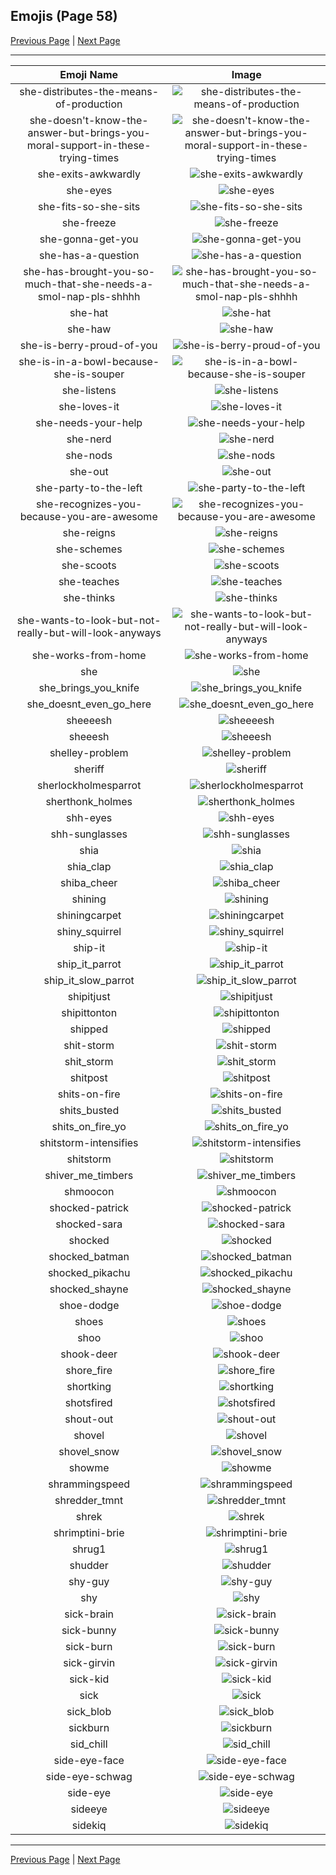 
## Emojis (Page 58)

[Previous Page](/docs/rc/page-s-0057.md)
  | [Next Page](/docs/rc/page-s-0059.md)

<hr />

|Emoji Name|Image|
| :-: | :-: |
|she-distributes-the-means-of-production| ![she-distributes-the-means-of-production](/emojis/rc/she-distributes-the-means-of-production.gif)|
|she-doesn't-know-the-answer-but-brings-you-moral-support-in-these-trying-times| ![she-doesn't-know-the-answer-but-brings-you-moral-support-in-these-trying-times](/emojis/rc/she-doesn't-know-the-answer-but-brings-you-moral-support-in-these-trying-times.png)|
|she-exits-awkwardly| ![she-exits-awkwardly](/emojis/rc/she-exits-awkwardly.gif)|
|she-eyes| ![she-eyes](/emojis/rc/she-eyes.png)|
|she-fits-so-she-sits| ![she-fits-so-she-sits](/emojis/rc/she-fits-so-she-sits.png)|
|she-freeze| ![she-freeze](/emojis/rc/she-freeze.png)|
|she-gonna-get-you| ![she-gonna-get-you](/emojis/rc/she-gonna-get-you.png)|
|she-has-a-question| ![she-has-a-question](/emojis/rc/she-has-a-question.png)|
|she-has-brought-you-so-much-that-she-needs-a-smol-nap-pls-shhhh| ![she-has-brought-you-so-much-that-she-needs-a-smol-nap-pls-shhhh](/emojis/rc/she-has-brought-you-so-much-that-she-needs-a-smol-nap-pls-shhhh.png)|
|she-hat| ![she-hat](/emojis/rc/she-hat.png)|
|she-haw| ![she-haw](/emojis/rc/she-haw.png)|
|she-is-berry-proud-of-you| ![she-is-berry-proud-of-you](/emojis/rc/she-is-berry-proud-of-you.png)|
|she-is-in-a-bowl-because-she-is-souper| ![she-is-in-a-bowl-because-she-is-souper](/emojis/rc/she-is-in-a-bowl-because-she-is-souper.png)|
|she-listens| ![she-listens](/emojis/rc/she-listens.png)|
|she-loves-it| ![she-loves-it](/emojis/rc/she-loves-it.png)|
|she-needs-your-help| ![she-needs-your-help](/emojis/rc/she-needs-your-help.png)|
|she-nerd| ![she-nerd](/emojis/rc/she-nerd.png)|
|she-nods| ![she-nods](/emojis/rc/she-nods.gif)|
|she-out| ![she-out](/emojis/rc/she-out.gif)|
|she-party-to-the-left| ![she-party-to-the-left](/emojis/rc/she-party-to-the-left.gif)|
|she-recognizes-you-because-you-are-awesome| ![she-recognizes-you-because-you-are-awesome](/emojis/rc/she-recognizes-you-because-you-are-awesome.png)|
|she-reigns| ![she-reigns](/emojis/rc/she-reigns.png)|
|she-schemes| ![she-schemes](/emojis/rc/she-schemes.png)|
|she-scoots| ![she-scoots](/emojis/rc/she-scoots.png)|
|she-teaches| ![she-teaches](/emojis/rc/she-teaches.png)|
|she-thinks| ![she-thinks](/emojis/rc/she-thinks.png)|
|she-wants-to-look-but-not-really-but-will-look-anyways| ![she-wants-to-look-but-not-really-but-will-look-anyways](/emojis/rc/she-wants-to-look-but-not-really-but-will-look-anyways.png)|
|she-works-from-home| ![she-works-from-home](/emojis/rc/she-works-from-home.png)|
|she| ![she](/emojis/rc/she.png)|
|she_brings_you_knife| ![she_brings_you_knife](/emojis/rc/she_brings_you_knife.png)|
|she_doesnt_even_go_here| ![she_doesnt_even_go_here](/emojis/rc/she_doesnt_even_go_here.jpg)|
|sheeeesh| ![sheeeesh](/emojis/rc/sheeeesh.png)|
|sheeesh| ![sheeesh](/emojis/rc/sheeesh.jpg)|
|shelley-problem| ![shelley-problem](/emojis/rc/shelley-problem.png)|
|sheriff| ![sheriff](/emojis/rc/sheriff.png)|
|sherlockholmesparrot| ![sherlockholmesparrot](/emojis/rc/sherlockholmesparrot.gif)|
|sherthonk_holmes| ![sherthonk_holmes](/emojis/rc/sherthonk_holmes.png)|
|shh-eyes| ![shh-eyes](/emojis/rc/shh-eyes.png)|
|shh-sunglasses| ![shh-sunglasses](/emojis/rc/shh-sunglasses.png)|
|shia| ![shia](/emojis/rc/shia.gif)|
|shia_clap| ![shia_clap](/emojis/rc/shia_clap.gif)|
|shiba_cheer| ![shiba_cheer](/emojis/rc/shiba_cheer.png)|
|shining| ![shining](/emojis/rc/shining.png)|
|shiningcarpet| ![shiningcarpet](/emojis/rc/shiningcarpet.png)|
|shiny_squirrel| ![shiny_squirrel](/emojis/rc/shiny_squirrel.png)|
|ship-it| ![ship-it](/emojis/rc/ship-it.png)|
|ship_it_parrot| ![ship_it_parrot](/emojis/rc/ship_it_parrot.gif)|
|ship_it_slow_parrot| ![ship_it_slow_parrot](/emojis/rc/ship_it_slow_parrot.gif)|
|shipitjust| ![shipitjust](/emojis/rc/shipitjust.gif)|
|shipittonton| ![shipittonton](/emojis/rc/shipittonton.png)|
|shipped| ![shipped](/emojis/rc/shipped.png)|
|shit-storm| ![shit-storm](/emojis/rc/shit-storm.png)|
|shit_storm| ![shit_storm](/emojis/rc/shit_storm.png)|
|shitpost| ![shitpost](/emojis/rc/shitpost.png)|
|shits-on-fire| ![shits-on-fire](/emojis/rc/shits-on-fire.png)|
|shits_busted| ![shits_busted](/emojis/rc/shits_busted.png)|
|shits_on_fire_yo| ![shits_on_fire_yo](/emojis/rc/shits_on_fire_yo.jpg)|
|shitstorm-intensifies| ![shitstorm-intensifies](/emojis/rc/shitstorm-intensifies.gif)|
|shitstorm| ![shitstorm](/emojis/rc/shitstorm.png)|
|shiver_me_timbers| ![shiver_me_timbers](/emojis/rc/shiver_me_timbers.png)|
|shmoocon| ![shmoocon](/emojis/rc/shmoocon.jpg)|
|shocked-patrick| ![shocked-patrick](/emojis/rc/shocked-patrick.png)|
|shocked-sara| ![shocked-sara](/emojis/rc/shocked-sara.png)|
|shocked| ![shocked](/emojis/rc/shocked.gif)|
|shocked_batman| ![shocked_batman](/emojis/rc/shocked_batman.png)|
|shocked_pikachu| ![shocked_pikachu](/emojis/rc/shocked_pikachu.png)|
|shocked_shayne| ![shocked_shayne](/emojis/rc/shocked_shayne.png)|
|shoe-dodge| ![shoe-dodge](/emojis/rc/shoe-dodge.gif)|
|shoes| ![shoes](/emojis/rc/shoes.png)|
|shoo| ![shoo](/emojis/rc/shoo.png)|
|shook-deer| ![shook-deer](/emojis/rc/shook-deer.png)|
|shore_fire| ![shore_fire](/emojis/rc/shore_fire.png)|
|shortking| ![shortking](/emojis/rc/shortking.png)|
|shotsfired| ![shotsfired](/emojis/rc/shotsfired.gif)|
|shout-out| ![shout-out](/emojis/rc/shout-out.jpg)|
|shovel| ![shovel](/emojis/rc/shovel.png)|
|shovel_snow| ![shovel_snow](/emojis/rc/shovel_snow.gif)|
|showme| ![showme](/emojis/rc/showme.png)|
|shrammingspeed| ![shrammingspeed](/emojis/rc/shrammingspeed.png)|
|shredder_tmnt| ![shredder_tmnt](/emojis/rc/shredder_tmnt.jpg)|
|shrek| ![shrek](/emojis/rc/shrek.png)|
|shrimptini-brie| ![shrimptini-brie](/emojis/rc/shrimptini-brie.png)|
|shrug1| ![shrug1](/emojis/rc/shrug1.gif)|
|shudder| ![shudder](/emojis/rc/shudder.gif)|
|shy-guy| ![shy-guy](/emojis/rc/shy-guy.png)|
|shy| ![shy](/emojis/rc/shy.png)|
|sick-brain| ![sick-brain](/emojis/rc/sick-brain.png)|
|sick-bunny| ![sick-bunny](/emojis/rc/sick-bunny.png)|
|sick-burn| ![sick-burn](/emojis/rc/sick-burn.gif)|
|sick-girvin| ![sick-girvin](/emojis/rc/sick-girvin.png)|
|sick-kid| ![sick-kid](/emojis/rc/sick-kid.gif)|
|sick| ![sick](/emojis/rc/sick.png)|
|sick_blob| ![sick_blob](/emojis/rc/sick_blob.png)|
|sickburn| ![sickburn](/emojis/rc/sickburn.gif)|
|sid_chill| ![sid_chill](/emojis/rc/sid_chill.png)|
|side-eye-face| ![side-eye-face](/emojis/rc/side-eye-face.jpg)|
|side-eye-schwag| ![side-eye-schwag](/emojis/rc/side-eye-schwag.png)|
|side-eye| ![side-eye](/emojis/rc/side-eye.gif)|
|sideeye| ![sideeye](/emojis/rc/sideeye.gif)|
|sidekiq| ![sidekiq](/emojis/rc/sidekiq.png)|

<hr/>

[Previous Page](/docs/rc/page-s-0057.md)
  | [Next Page](/docs/rc/page-s-0059.md)